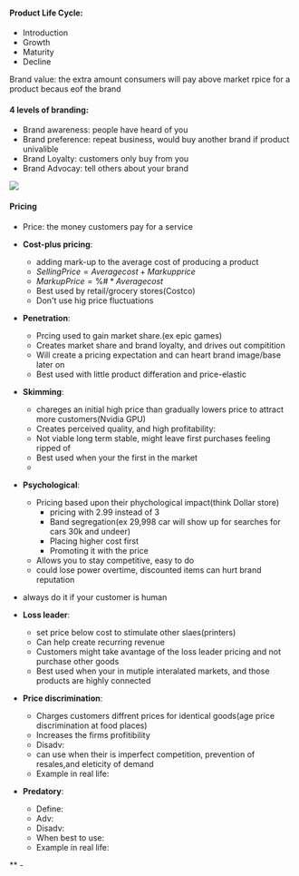 #### Product Life Cycle:
 - Introduction
 - Growth
 - Maturity
 - Decline

Brand value: the extra amount consumers will pay above market rpice for a product becaus eof the brand

#### 4 levels of branding: 
 - Brand awareness: people have heard of you
 - Brand preference: repeat business, would buy another brand if product univalible
 - Brand Loyalty: customers only buy from you
 - Brand Advocay: tell others about your brand
<!--stackedit_data:
eyJoaXN0b3J5IjpbLTE3MDk2NzIwNTAsLTY3OTUzMzM1NV19
-->
**![](https://lh4.googleusercontent.com/6XH7clnJbvfhn8fua0_ZAYLZ15OACVrZCayXTUMv1lecKdAuuYT8i7VyBO76KsrHhEuGVI5Za4Cl6cdIjrimRLaPboQ6jbfp0jEy9eHEbeLjge1b7vqkm8dIFxtOy4p9TQ0po0ms)**

#### Pricing
 - Price: the money customers pay for a service
 - **Cost-plus pricing**:
	 - adding mark-up to the average cost of producing a product
	 - $SellingPrice = Average cost+Markup price$
	 - $MarkupPrice = \%\#*Average cost$
	 - Best used by retail/grocery stores(Costco)
	 - Don't use hig price fluctuations
-   **Penetration**: 
	- Prcing used to gain market share.(ex epic games)
	- Creates market share and brand loyalty, and drives out compitition
	- Will create a pricing expectation and can heart brand image/base later on 
	- Best used with little product differation and price-elastic
-   **Skimming**: 
	- chareges an initial high price than gradually lowers price to attract more customers(Nvidia GPU)
	- Creates perceived quality, and high profitability: 
	- Not viable long term stable, might leave first purchases feeling ripped of
	- Best used when your the first in the market
	-
-   **Psychological**: 
	- Pricing based upon their phychological impact(think Dollar store)
		- pricing with 2.99 instead of 3
		- Band segregation(ex 29,998 car will show up for searches for cars 30k and undeer)
		- Placing higher cost first
		- Promoting it with the price
	- Allows you to stay competitive, easy to do
	- could lose power overtime, discounted items can hurt brand reputation
- always do it if your customer is human

-   **Loss leader**: 
	- set price below cost to stimulate other slaes(printers)
	- Can help create recurring revenue
	- Customers might take avantage of the loss leader pricing and not purchase other goods
	- Best used when your in mutiple interalated markets, and those products are highly connected
-   **Price discrimination**: 
	- Charges customers diffrent prices for identical goods(age price discrimination at food places)
	- Increases the firms profitibility
	- Disadv: 
	- can use when their is imperfect competition, prevention of resales,and eleticity of demand
	- Example in real life:
-   **Predatory**: 
	- Define: 
	- Adv: 
	- Disadv: 
	- When best to use: 
	- Example in real life:










**
	 - 
